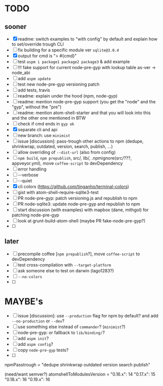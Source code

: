 # TODO

## sooner

- [x] readme: switch examples to "with config" by default and explain how to set/override trough CLI
- [ ] fix building for a specific module ver `sqlite@3.0.4`
- [x] output for cmd is "> #{cmd}"
- [ ] test `aspm i package1 package2 package3` & add example
- [ ] !!! fake support for current node-pre-gyp with lookup table as-ver -> node_abi
- [ ] add `aspm update`
- [ ] test new node-pre-gyp versioning patch
- [ ] add tests, travis
- [ ] readme: explain under the hood (npm, node-gyp)
- [ ] readme: mention node-pre-gyp support (you get the "node" and the "gyp", without the "pre")
- [ ] readme: mention atom-shell-starter and that you will look into this and the other one mentioned in BTW
- [ ] check if cmd ends in `gyp ok`
- [x] separate cli and api
- [ ] new branch: use `minimist`
- [ ] issue [discussion]: pass-trough other actions to npm (dedupe, shrinkwrap, outdated, version, search, publish, ...)
- [ ] allow overriding of `--dist-url` (also from config)
- [ ] `npm build`, `npm prepublish`, src/, lib/, .npmignore(src/???, appveyor.yml), move `coffee-script` to devDependency
- [ ] error handling
- [ ] --verbose
- [ ] --quiet
- [x] cli colors (https://github.com/tinganho/terminal-colors)
- [ ] gist with atom-shell-require-sqlite3-test
- [ ] PR node-pre-gyp: patch versioning.js and republish to npm
- [ ] PR node-sqlite3: update node-pre-gyp and republish to npm
- [ ] start discussion (with examples) with mapbox (dane, mithgol) for patching node-pre-gyp
- [ ] look at grunt-build-atom-shell (maybe PR fake-node-pre-gyp?)
- [ ] 

## later

- [ ] precompile coffee [`npm prepublish`?], move `coffee-script` to devDependency
- [ ] test cross-compilation with `--target-platform`
- [ ] ask someone else to test on darwin (lago1283?)
- [ ] `--no-colors`
- [ ] 
 
# MAYBE's

- [ ] issue [discussion]: use `--production` flag for npm by default? and add `--no-production` or `--dev`?
- [ ] use something else instead of `commander`? (`minimist`?)
- [ ] node-pre-gyp: or fallback to `lib/binding/`?
- [ ] add `aspm init`?
- [ ] add `aspm config`?
- [ ] copy `node-pre-gyp` tests?
- [ ] 


npmPasstrough = "dedupe shrinkwrap outdated version search publish"

(need/want semver?)
atomshellToModulesVersion =
	"0.16.x": 14
	"0.17.x": 15
	"0.18.x": 16
	"0.19.x": 16